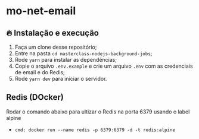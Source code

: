 # mo-net-email

## 🔥 Instalação e execução

1. Faça um clone desse repositório;
2. Entre na pasta `cd masterclass-nodejs-background-jobs`;
3. Rode `yarn` para instalar as dependências;
4. Copie o arquivo `.env.example` e crie um arquivo `.env` com as credenciais de email e do Redis;
7. Rode `yarn dev` para iniciar o servidor.

##  Redis (DOcker)
  Rodar o comando abaixo para ultizar o Redis na porta 6379 usando o label alpine
  - `cmd: docker run --name redis -p 6379:6379 -d -t redis:alpine`
